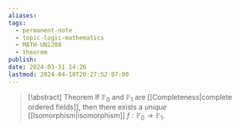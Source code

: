```yaml
---
aliases: 
tags:
  - permanent-note
  - topic-logic-mathematics
  - MATH-UN1208
  - theorem
publish: 
date: 2024-03-31 14:26
lastmod: 2024-04-10T20:27:52-07:00
---
```

> [!abstract] Theorem
> If $\mathbb F_0$ and $\mathbb F_1$ are [[Completeness|complete ordered fields]], then there exists a *unique* [[Isomorphism|isomorphism]] $f: \mathbb F_0 \to \mathbb F_1$.

